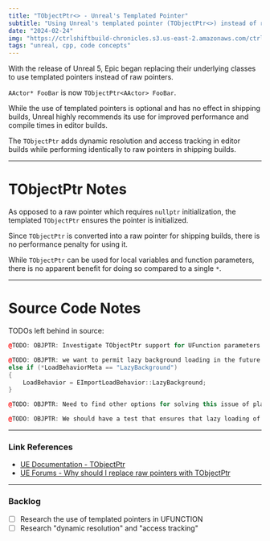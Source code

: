 ```yaml
---
title: "TObjectPtr<> - Unreal's Templated Pointer"
subtitle: "Using Unreal's templated pointer (TObjectPtr<>) instead of raw pointers in C++"
date: "2024-02-24"
img: "https://ctrlshiftbuild-chronicles.s3.us-east-2.amazonaws.com/ctrl-shift-build-home-image.png"
tags: "unreal, cpp, code concepts"
---
```


With the release of Unreal 5, Epic began replacing their underlying classes to use templated pointers instead of raw pointers. 

`AActor* FooBar`  is now `TObjectPtr<AActor> FooBar`.

While the use of templated pointers is optional and has no effect in shipping builds, Unreal highly recommends its use for improved performance and compile times in editor builds.

The `TObjectPtr` adds dynamic resolution and access tracking in editor builds while performing identically to raw pointers in shipping builds.

---

# TObjectPtr Notes
As opposed to a raw pointer which requires `nullptr` initialization, the templated `TObjectPtr` ensures the pointer is initialized.

Since `TObjectPtr` is converted into a raw pointer for shipping builds, there is no performance penalty for using it.

While `TObjectPtr` can be used for local variables and function parameters, there is no apparent benefit for doing so compared to a single `*`. 

---

# Source Code Notes
TODOs left behind in source:

```cpp
@TODO: OBJPTR: Investigate TObjectPtr support for UFunction parameters. 

@TODO: OBJPTR: we want to permit lazy background loading in the future
else if (*LoadBehaviorMeta == "LazyBackground")
{ 
	LoadBehavior = EImportLoadBehavior::LazyBackground; 
} 

@TODO: OBJPTR: Need to find other options for solving this issue of placeholder classes during blueprint compile without forcing all imports to resolve always 

@TODO: OBJPTR: We should have a test that ensures that lazy loading of an object with an external package is handled correctly. ... and many more
```

---

### Link References
- [UE Documentation - TObjectPtr](https://docs.unrealengine.com/5.0/en-US/API/Runtime/CoreUObject/UObject/TObjectPtr/)
- [UE Forums - Why should I replace raw pointers with TObjectPtr](https://forums.unrealengine.com/t/why-should-i-replace-raw-pointers-with-tobjectptr/232781)

---

### Backlog
- [ ] Research the use of templated pointers in UFUNCTION
- [ ] Research "dynamic resolution" and "access tracking"